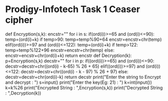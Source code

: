# Prodigy-Infotech Task 1 Ceaser cipher
def Encryption(s,k):
    encstr=""
    for i in s:
        if(ord(i))>=65 and (ord(i)<=90):
            temp=(ord(i)+k)
            if temp>90:
                temp=temp%90+64
            encstr=encstr+chr(temp)
        elif(ord(i))>=97 and (ord(i)<=122):
            temp=(ord(i)+k)
            if temp>122:
                temp=temp%122+96
            encstr=encstr+chr(temp)
        else:
            encstr=encstr+chr(ord(i)+k)
    return encstr
def Decryption(k):
    p=Encryption(s,k)
    decstr=""
    for i in p:
        if((ord(i))>=65) and (ord(i))<=90:
            decstr=decstr+chr((ord(i) - k-65) % 26 + 65)
        elif((ord(i))>=97) and (ord(i))<=122:
            decstr=decstr+chr((ord(i) - k - 97) % 26 + 97)
        else:
            decstr=decstr+chr(ord(i)-k)
    return decstr
print("Enter the string to Encrypt and decrypt : ")
s=input()
print("Enter the key(Eg: 21) : ")
k=int(input())
k=k%26
print("Encrypted String : ",Encryption(s,k))
print("Decrypted String : ",Decryption(k))
